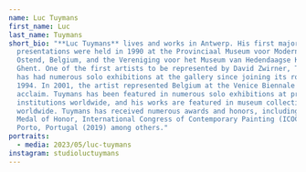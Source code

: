 ```yaml
---
name: Luc Tuymans
first_name: Luc
last_name: Tuymans
short_bio: "**Luc Tuymans** lives and works in Antwerp. His first major museum
  presentations were held in 1990 at the Provinciaal Museum voor Moderne Kunst,
  Ostend, Belgium, and the Vereniging voor het Museum van Hedendaagse Kunst,
  Ghent. One of the first artists to be represented by David Zwirner, Tuymans
  has had numerous solo exhibitions at the gallery since joining its roster in
  1994. In 2001, the artist represented Belgium at the Venice Biennale to great
  acclaim. Tuymans has been featured in numerous solo exhibitions at prestigious
  institutions worldwide, and his works are featured in museum collections
  worldwide. Tuymans has received numerous awards and honors, including the
  Medal of Honor, International Congress of Contemporary Painting (ICOCEP),
  Porto, Portugal (2019) among others."
portraits:
  - media: 2023/05/luc-tuymans
instagram: studioluctuymans
---
```


